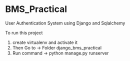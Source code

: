 # BMS_Practical
User Authentication System using Django and Sqlalchemy

To run this project 

1. create virtualenv and activate it
2. Then Go to -> Folder django_bms_practical
3. Run command -> python manage.py runserver
